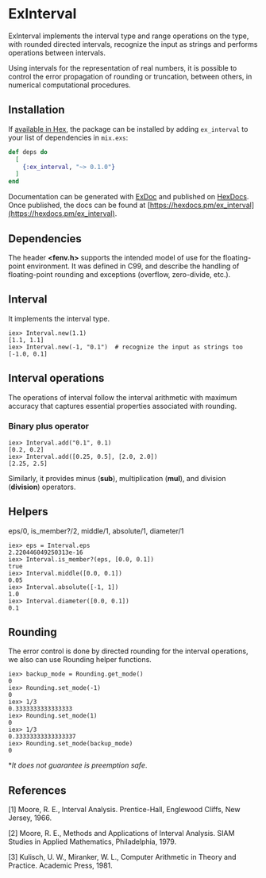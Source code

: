 # ExInterval

ExInterval implements the interval type and range operations on the type, with rounded
directed intervals, recognize the input as strings and performs operations
between intervals.

Using intervals for the representation of real numbers, it is possible to
control the error propagation of rounding or truncation, between others, in 
numerical computational procedures.

## Installation

If [available in Hex](https://hex.pm/docs/publish), the package can be installed
by adding `ex_interval` to your list of dependencies in `mix.exs`:

```elixir
def deps do
  [
    {:ex_interval, "~> 0.1.0"}
  ]
end
```

Documentation can be generated with [ExDoc](https://github.com/elixir-lang/ex_doc)
and published on [HexDocs](https://hexdocs.pm). Once published, the docs can
be found at [https://hexdocs.pm/ex_interval](https://hexdocs.pm/ex_interval).

## Dependencies
The header **<fenv.h>** supports the intended model of use for the floating-point
environment. It was defined in C99, and describe the handling of floating-point
rounding and exceptions (overflow, zero-divide, etc.).

## Interval
It implements the interval type.
```
iex> Interval.new(1.1)
[1.1, 1.1]
iex> Interval.new(-1, "0.1")  # recognize the input as strings too
[-1.0, 0.1]

```

## Interval operations
The operations of interval follow the interval arithmetic with maximum accuracy
that captures essential properties associated with rounding.

### Binary plus operator
```
iex> Interval.add("0.1", 0.1)
[0.2, 0.2]
iex> Interval.add([0.25, 0.5], [2.0, 2.0])
[2.25, 2.5]
```
Similarly, it provides minus (**sub**), multiplication (**mul**), and division (**division**) operators.

## Helpers
eps/0, is_member?/2, middle/1, absolute/1, diameter/1
```
iex> eps = Interval.eps
2.220446049250313e-16
iex> Interval.is_member?(eps, [0.0, 0.1])                                  
true
iex> Interval.middle([0.0, 0.1])
0.05
iex> Interval.absolute([-1, 1])
1.0
iex> Interval.diameter([0.0, 0.1])
0.1
```
## Rounding
The error control is done by directed rounding for the interval operations, we also
can use Rounding helper functions.
```
iex> backup_mode = Rounding.get_mode()
0
iex> Rounding.set_mode(-1)
0
iex> 1/3                             
0.3333333333333333
iex> Rounding.set_mode(1) 
0
iex> 1/3                             
0.33333333333333337
iex> Rounding.set_mode(backup_mode)
0
```
*_It does not guarantee is preemption safe_.
## References

[1] Moore, R. E., Interval Analysis. Prentice-Hall, Englewood Cliffs, New Jersey, 1966.

[2] Moore, R. E., Methods and Applications of Interval Analysis. SIAM Studies in Applied Mathematics, Philadelphia, 1979.

[3] Kulisch, U. W., Miranker, W. L., Computer Arithmetic in Theory and Practice. Academic Press, 1981.
